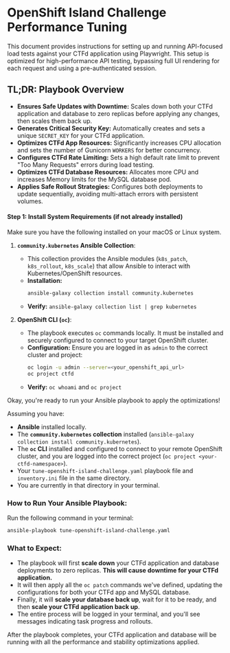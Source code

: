# OpenShift Island Challenge Performance Tuning

This document provides instructions for setting up and running API-focused load tests against your CTFd application using Playwright. This setup is optimized for high-performance API testing, bypassing full UI rendering for each request and using a pre-authenticated session.

## **TL;DR: Playbook Overview**

* **Ensures Safe Updates with Downtime:** Scales down both your CTFd application and database to zero replicas before applying any changes, then scales them back up.
* **Generates Critical Security Key:** Automatically creates and sets a unique `SECRET_KEY` for your CTFd application.
* **Optimizes CTFd App Resources:** Significantly increases CPU allocation and sets the number of Gunicorn `WORKERS` for better concurrency.
* **Configures CTFd Rate Limiting:** Sets a high default rate limit to prevent "Too Many Requests" errors during load testing.
* **Optimizes CTFd Database Resources:** Allocates more CPU and increases Memory limits for the MySQL database pod.
* **Applies Safe Rollout Strategies:** Configures both deployments to update sequentially, avoiding multi-attach errors with persistent volumes.

#### **Step 1: Install System Requirements (if not already installed)**

Make sure you have the following installed on your macOS or Linux system.

1.  **`community.kubernetes` Ansible Collection**:

      * This collection provides the Ansible modules (`k8s_patch`, `k8s_rollout`, `k8s_scale`) that allow Ansible to interact with Kubernetes/OpenShift resources.
      * **Installation:**
        ```bash
        ansible-galaxy collection install community.kubernetes
        ```
      * **Verify:** `ansible-galaxy collection list | grep kubernetes`

2.  **OpenShift CLI (`oc`)**:

      * The playbook executes `oc` commands locally. It must be installed and securely configured to connect to your target OpenShift cluster.  
      * **Configuration:** Ensure you are logged in as `admin` to the correct cluster and project:
        ```bash
        oc login -u admin --server=<your_openshift_api_url>
        oc project ctfd
        ```
      * **Verify:** `oc whoami` and `oc project`

Okay, you're ready to run your Ansible playbook to apply the optimizations!

Assuming you have:
* **Ansible** installed locally.
* The **`community.kubernetes` collection** installed (`ansible-galaxy collection install community.kubernetes`).
* The **`oc` CLI** installed and configured to connect to your remote OpenShift cluster, and you are logged into the correct project (`oc project <your-ctfd-namespace>`).
* Your `tune-openshift-island-challenge.yaml` playbook file and `inventory.ini` file in the same directory.
* You are currently in that directory in your terminal.

### **How to Run Your Ansible Playbook:**

Run the following command in your terminal:

```bash
ansible-playbook tune-openshift-island-challenge.yaml
```

### **What to Expect:**

* The playbook will first **scale down** your CTFd application and database deployments to zero replicas. **This will cause downtime for your CTFd application.**
* It will then apply all the `oc patch` commands we've defined, updating the configurations for both your CTFd app and MySQL database.
* Finally, it will **scale your database back up**, wait for it to be ready, and then **scale your CTFd application back up**.
* The entire process will be logged in your terminal, and you'll see messages indicating task progress and rollouts.

After the playbook completes, your CTFd application and database will be running with all the performance and stability optimizations applied. 
